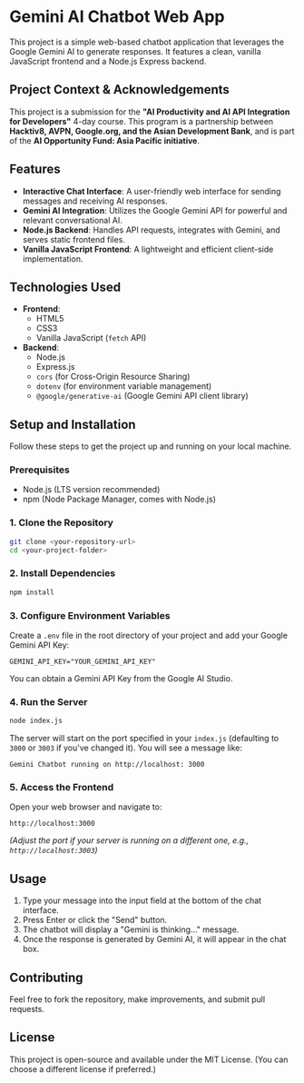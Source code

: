 # Gemini AI Chatbot Web App

This project is a simple web-based chatbot application that leverages the Google Gemini AI to generate responses. It features a clean, vanilla JavaScript frontend and a Node.js Express backend.

## Project Context & Acknowledgements

This project is a submission for the **"AI Productivity and AI API Integration for Developers"** 4-day course. This program is a partnership between **Hacktiv8, AVPN, Google.org, and the Asian Development Bank**, and is part of the **AI Opportunity Fund: Asia Pacific initiative**.

## Features

-   **Interactive Chat Interface**: A user-friendly web interface for sending messages and receiving AI responses.
-   **Gemini AI Integration**: Utilizes the Google Gemini API for powerful and relevant conversational AI.
-   **Node.js Backend**: Handles API requests, integrates with Gemini, and serves static frontend files.
-   **Vanilla JavaScript Frontend**: A lightweight and efficient client-side implementation.

## Technologies Used

-   **Frontend**:
    -   HTML5
    -   CSS3
    -   Vanilla JavaScript (`fetch` API)
-   **Backend**:
    -   Node.js
    -   Express.js
    -   `cors` (for Cross-Origin Resource Sharing)
    -   `dotenv` (for environment variable management)
    -   `@google/generative-ai` (Google Gemini API client library)

## Setup and Installation

Follow these steps to get the project up and running on your local machine.

### Prerequisites

-   Node.js (LTS version recommended)
-   npm (Node Package Manager, comes with Node.js)

### 1. Clone the Repository

```bash
git clone <your-repository-url>
cd <your-project-folder>
```

### 2. Install Dependencies

```bash
npm install
```

### 3. Configure Environment Variables

Create a `.env` file in the root directory of your project and add your Google Gemini API Key:

```
GEMINI_API_KEY="YOUR_GEMINI_API_KEY"
```

You can obtain a Gemini API Key from the Google AI Studio.

### 4. Run the Server

```bash
node index.js
```

The server will start on the port specified in your `index.js` (defaulting to `3000` or `3003` if you've changed it). You will see a message like:

```
Gemini Chatbot running on http://localhost: 3000
```

### 5. Access the Frontend

Open your web browser and navigate to:

```
http://localhost:3000
```
*(Adjust the port if your server is running on a different one, e.g., `http://localhost:3003`)*

## Usage

1.  Type your message into the input field at the bottom of the chat interface.
2.  Press Enter or click the "Send" button.
3.  The chatbot will display a "Gemini is thinking..." message.
4.  Once the response is generated by Gemini AI, it will appear in the chat box.

## Contributing

Feel free to fork the repository, make improvements, and submit pull requests.

## License

This project is open-source and available under the MIT License. (You can choose a different license if preferred.)
